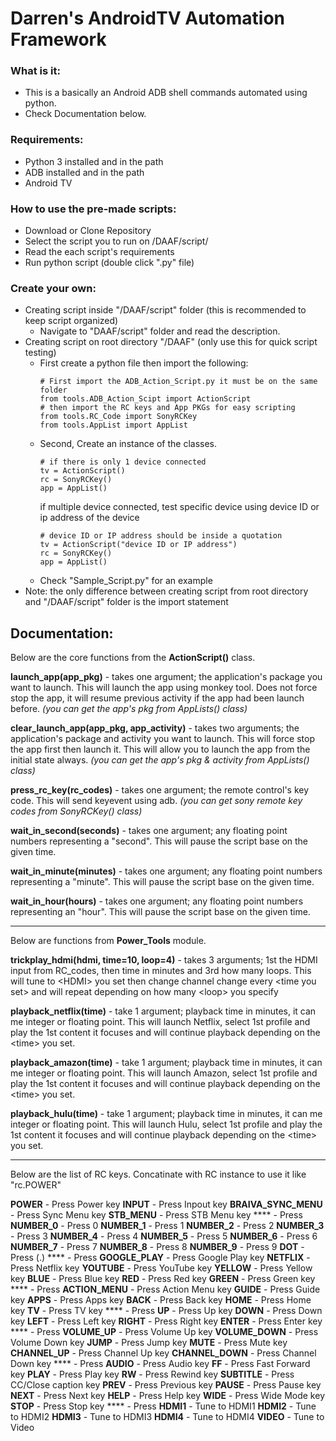 # Darren's AndroidTV Automation Framework

### What is it:
* This is a basically an Android ADB shell commands automated using python.
* Check Documentation below.

### Requirements:
* Python 3 installed and in the path
* ADB installed and in the path
* Android TV

### How to use the pre-made scripts:
* Download or Clone Repository
* Select the script you to run on /DAAF/script/
* Read the each script's requirements
* Run python script (double click ".py" file)

### Create your own:
* Creating script inside "/DAAF/script" folder (this is recommended to keep script organized)
    * Navigate to "DAAF/script" folder and read the description.
* Creating script on root directory "/DAAF" (only use this for quick script testing)
    * First create a python file then import the following:
        ```
        # First import the ADB_Action_Script.py it must be on the same folder
        from tools.ADB_Action_Scipt import ActionScript
        # then import the RC keys and App PKGs for easy scripting
        from tools.RC_Code import SonyRCKey
        from tools.AppList import AppList
        ```
    * Second, Create an instance of the classes.
        ```
        # if there is only 1 device connected
        tv = ActionScript()
        rc = SonyRCKey()
        app = AppList()

        ```
        if multiple device connected, test specific device using device ID or ip address of the device
        ```
        # device ID or IP address should be inside a quotation
        tv = ActionScript("device ID or IP address")
        rc = SonyRCKey()
        app = AppList()

        ```
    * Check "Sample_Script.py" for an example
* Note: the only difference between creating script from root directory and "/DAAF/script" folder is the import statement

## Documentation:
Below are the core functions from the **ActionScript()** class.

**launch_app(app_pkg)** - takes one argument; the application's package you want to launch. This will launch the app using monkey tool. Does not force stop the app, it will resume previous activity if the app had been launch before.
*(you can get the app's pkg from AppLists() class)*

**clear_launch_app(app_pkg, app_activity)** - takes two arguments; the application's package and activity you want to launch. This will force stop the app first then launch it. This will allow you to launch the app from the initial state always.
*(you can get the app's pkg & activity from AppLists() class)*

**press_rc_key(rc_codes)** - takes one argument; the remote control's key code. This will send keyevent using adb.
*(you can get sony remote key codes from SonyRCKey() class)*

**wait_in_second(seconds)** - takes one argument; any floating point numbers representing a "second". This will pause the script base on the given time.

**wait_in_minute(minutes)** - takes one argument; any floating point numbers representing a "minute". This will pause the script base on the given time.

**wait_in_hour(hours)** - takes one argument; any floating point numbers representing an "hour". This will pause the script base on the given time.

___
Below are functions from **Power_Tools** module.

**trickplay_hdmi(hdmi, time=10, loop=4)** - takes 3 arguments; 1st the HDMI input from RC_codes, then time in minutes and 3rd how many loops. This will tune to \<HDMI\> you set then change channel change every \<time you set\> and will repeat depending on how many \<loop\> you specify

**playback_netflix(time)** - take 1 argument; playback time in minutes, it can me integer or floating point. This will launch Netflix, select 1st profile and play the 1st content it focuses and will continue playback depending on the \<time\> you set.

**playback_amazon(time)** - take 1 argument; playback time in minutes, it can me integer or floating point. This will launch Amazon, select 1st profile and play the 1st content it focuses and will continue playback depending on the \<time\> you set.

**playback_hulu(time)** - take 1 argument; playback time in minutes, it can me integer or floating point. This will launch Hulu, select 1st profile and play the 1st content it focuses and will continue playback depending on the \<time\> you set.

___
Below are the list of RC keys. Concatinate with RC instance to use it like "rc.POWER"

**POWER** - Press Power key
**INPUT** - Press Inpout  key
**BRAIVA_SYNC_MENU** - Press Sync Menu key
**STB_MENU** - Press STB Menu key
**** - Press
**NUMBER_0** - Press 0
**NUMBER_1** - Press 1
**NUMBER_2** - Press 2
**NUMBER_3** - Press 3
**NUMBER_4** - Press 4
**NUMBER_5** - Press 5
**NUMBER_6** - Press 6
**NUMBER_7** - Press 7
**NUMBER_8** - Press 8
**NUMBER_9** - Press 9
**DOT** - Press (.)
**** - Press
**GOOGLE_PLAY** - Press Google Play key
**NETFLIX** - Press Netflix key
**YOUTUBE** - Press YouTube key
**YELLOW** - Press Yellow key
**BLUE** - Press Blue key
**RED** - Press Red key
**GREEN** - Press Green key
**** - Press
**ACTION_MENU** - Press Action Menu key
**GUIDE** - Press Guide key
**APPS** - Press Apps key
**BACK** - Press Back key
**HOME** - Press Home key
**TV** - Press TV key
**** - Press
**UP** - Press Up key
**DOWN** - Press Down key
**LEFT** - Press Left key
**RIGHT** - Press Right key
**ENTER** - Press Enter key
**** - Press
**VOLUME_UP** - Press Volume Up key
**VOLUME_DOWN** - Press Volume Down key
**JUMP** - Press Jump key
**MUTE** - Press Mute key
**CHANNEL_UP** - Press Channel Up key
**CHANNEL_DOWN** - Press Channel Down key
**** - Press
**AUDIO** - Press Audio key
**FF** - Press Fast Forward key
**PLAY** - Press Play key
**RW** - Press Rewind key
**SUBTITLE** - Press CC/Close caption key
**PREV** - Press Previous key
**PAUSE** - Press Pause key
**NEXT** - Press Next key
**HELP** - Press Help key
**WIDE** - Press Wide Mode key
**STOP** - Press Stop key
**** - Press
**HDMI1** - Tune to HDMI1
**HDMI2** - Tune to HDMI2
**HDMI3** - Tune to HDMI3
**HDMI4** - Tune to HDMI4
**VIDEO** - Tune to Video
